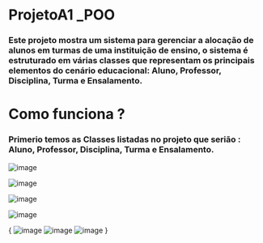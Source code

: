 # ProjetoA1 _POO

### Este projeto mostra um sistema para gerenciar a alocação de alunos em turmas de uma instituição de ensino, o sistema é estruturado em várias classes que representam os principais elementos do cenário educacional: Aluno, Professor, Disciplina, Turma e Ensalamento.

# Como funciona ?

### Primerio temos as Classes listadas no projeto que serião : Aluno, Professor, Disciplina, Turma e Ensalamento.

![image]( width="50%"https://github.com/user-attachments/assets/06468c7a-07e8-4afe-a172-fdf5db9878cf)

![image](https://github.com/user-attachments/assets/c3306e9f-b741-49cd-ae15-7ad6a39c3014)

![image](https://github.com/user-attachments/assets/8e16f964-bc2d-4cd7-a4dd-5cc4bbd58b18)

![image](https://github.com/user-attachments/assets/5fe57458-bec2-4082-93f7-1170eae72c53)

{
![image](https://github.com/user-attachments/assets/95741bc4-bc80-4e0d-a9e5-a0faaf9ed648)
![image](https://github.com/user-attachments/assets/6c3509d3-33dc-47bb-b21c-21cf4472e0bc)
![image](https://github.com/user-attachments/assets/2f338732-c788-4dfe-9ddc-a6fb362aae7b)
}

 
